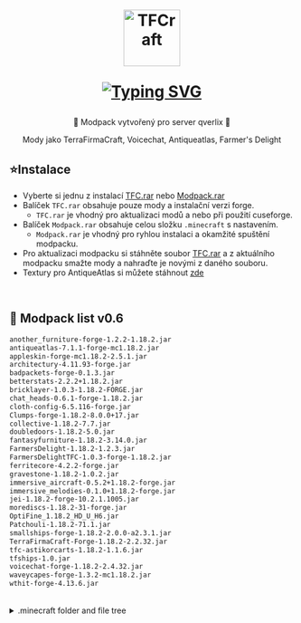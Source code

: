 <h1 align="center">
  <a href="https://github.com/patekcz"><img src="https://github.com/patekcz/TFCmodpack/assets/52839023/a09c7f73-f40a-4d55-8d00-1fe8399fc13c" height="100" alt="TFCraft"></a>
  
  <a href="https://git.io/typing-svg"><img src="https://readme-typing-svg.demolab.com?font=Fira+Code&size=30&duration=3000&pause=3000&color=2EF7CD&random=false&width=200&lines=TFC+modpack" alt="Typing SVG" /></a>
</h1>


<p align="center">🌸 Modpack vytvořený pro server qverlix 🌸</p>
<p align="center">Mody jako TerraFirmaCraft, Voicechat, Antiqueatlas, Farmer's Delight</p>


   ## ⭐Instalace
   
   - Vyberte si jednu z instalací [TFC.rar](https://github.com/patekcz/TFCmodpack/releases) nebo [Modpack.rar](https://github.com/patekcz/TFCmodpack/releases)
   - Balíček `TFC.rar` obsahuje pouze mody a instalační verzi forge.
     - `TFC.rar` je vhodný pro aktualizaci modů a nebo při použití cuseforge.
   - Balíček `Modpack.rar` obsahuje celou složku `.minecraft` s nastavením.
     - `Modpack.rar` je vhodný pro ryhlou instalaci a okamžité spuštění modpacku.
   - Pro aktualizaci modpacku si stáhněte soubor [TFC.rar]() a
    z aktuálního modpacku smažte mody a nahraďte je novými z daného souboru.
   - Textury pro AntiqueAtlas si můžete stáhnout [zde](https://www.curseforge.com/minecraft/texture-packs/antiqueatlasems/screenshots)
<br>



   ## 🌱 Modpack list v0.6
   ```sh
another_furniture-forge-1.2.2-1.18.2.jar
antiqueatlas-7.1.1-forge-mc1.18.2.jar
appleskin-forge-mc1.18.2-2.5.1.jar
architectury-4.11.93-forge.jar
badpackets-forge-0.1.3.jar
betterstats-2.2.2+1.18.2.jar
bricklayer-1.0.3-1.18.2-FORGE.jar
chat_heads-0.6.1-forge-1.18.2.jar
cloth-config-6.5.116-forge.jar
Clumps-forge-1.18.2-8.0.0+17.jar
collective-1.18.2-7.7.jar
doubledoors-1.18.2-5.0.jar
fantasyfurniture-1.18.2-3.14.0.jar
FarmersDelight-1.18.2-1.2.3.jar
FarmersDelightTFC-1.0.3-forge-1.18.2.jar
ferritecore-4.2.2-forge.jar
gravestone-1.18.2-1.0.2.jar
immersive_aircraft-0.5.2+1.18.2-forge.jar
immersive_melodies-0.1.0+1.18.2-forge.jar
jei-1.18.2-forge-10.2.1.1005.jar
morediscs-1.18.2-31-forge.jar
OptiFine_1.18.2_HD_U_H6.jar
Patchouli-1.18.2-71.1.jar
smallships-forge-1.18.2-2.0.0-a2.3.1.jar
TerraFirmaCraft-Forge-1.18.2-2.2.32.jar
tfc-astikorcarts-1.18.2-1.1.6.jar
tfships-1.0.jar
voicechat-forge-1.18.2-2.4.32.jar
waveycapes-forge-1.3.2-mc1.18.2.jar
wthit-forge-4.13.6.jar

  ```
<br>

<details>
  <summary>.minecraft folder and file tree</summary>
  <ol>
    
```sh
└───.minecraft
    │   options.txt
    │   optionsof.txt
    │   servers.dat
    │
    ├───config
    │   │   antiqueatlas.json5
    │   │   fml.toml
    │   │   forge-client.toml
    │   │   forge-common.toml
    │   │   patchouli-client.toml
    │   │   tfc-client.toml
    │   │   tfc-common.toml
    │   │   voicechat-client.toml
    │   │
    │   └───voicechat
    │           translations.properties
    │           username-cache.json
    │           voicechat-client.properties
    │           voicechat-server.properties
    │           voicechat-volumes.properties
    │
    ├───mods
    │       another_furniture-forge-1.2.2-1.18.2.jar
    │       antiqueatlas-7.1.1-forge-mc1.18.2.jar
    │       appleskin-forge-mc1.18.2-2.5.1.jar
    │       architectury-4.11.93-forge.jar
    │       badpackets-forge-0.1.3.jar
    │       betterstats-2.2.2+1.18.2.jar
    │       bricklayer-1.0.3-1.18.2-FORGE.jar
    │       chat_heads-0.6.1-forge-1.18.2.jar
    │       cloth-config-6.5.116-forge.jar
    │       Clumps-forge-1.18.2-8.0.0+17.jar
    │       collective-1.18.2-7.7.jar
    │       doubledoors-1.18.2-5.0.jar
    │       fantasyfurniture-1.18.2-3.14.0.jar
    │       FarmersDelight-1.18.2-1.2.3.jar
    │       FarmersDelightTFC-1.0.3-forge-1.18.2.jar
    │       ferritecore-4.2.2-forge.jar
    │       gravestone-1.18.2-1.0.2.jar
    │       immersive_aircraft-0.5.2+1.18.2-forge.jar
    │       immersive_melodies-0.1.0+1.18.2-forge.jar
    │       jei-1.18.2-forge-10.2.1.1005.jar
    │       morediscs-1.18.2-31-forge.jar
    │       OptiFine_1.18.2_HD_U_H6.jar
    │       Patchouli-1.18.2-71.1.jar
    │       smallships-forge-1.18.2-2.0.0-a2.3.1.jar
    │       TerraFirmaCraft-Forge-1.18.2-2.2.32.jar
    │       tfc-astikorcarts-1.18.2-1.1.6.jar
    │       tfships-1.0.jar
    │       voicechat-forge-1.18.2-2.4.32.jar
    │       waveycapes-forge-1.3.2-mc1.18.2.jar
    │       wthit-forge-4.13.6.jar
    │
    ├───resourcepacks
    └───versions
        │   version_manifest_v2.json
        │
        ├───1.18.2
        │       1.18.2.jar
        │       1.18.2.json
        │
        ├───1.18.2-forge-40.2.0
        │       1.18.2-forge-40.2.0.jar
        │       1.18.2-forge-40.2.0.json
        │
        ├───1.20.4
        │       1.20.4.json
        │
        └───23w51b
                23w51b.json
```

  </ol>
</details>



